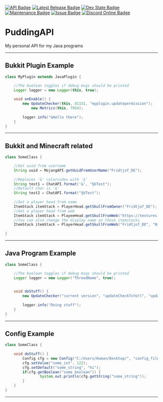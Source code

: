 [![API Badge](https://img.shields.io/badge/MC%20version-Bukkit%20v1.17-blue?style=flat-square)](https://www.spigotmc.org/)
[![Latest Release Badge](https://img.shields.io/badge/latest%20release-snapshot%20of%20v2.0.0-yellow?style=flat-square)]()
[![Dev State Badge](https://img.shields.io/badge/stage%20of%20development-beta-yellow?style=flat-square)]()
[![Maintenance Badge](https://img.shields.io/maintenance/yes/2021?style=flat-square)]()
[![Issue Badge](https://img.shields.io/github/issues/Fridtjof-DE/PuddingAPI?style=flat-square)](https://github.com/Fridtjof-DE/PuddingAPI/issues)
[![Discord Online Badge](https://img.shields.io/discord/698210072899223642?style=flat-square)](https://discord.gg/HmuuMvUyCU)
# PuddingAPI
 My personal API for my Java programs
 
---

## Bukkit Plugin Example

```java
class MyPlugin extends JavaPlugin {

	//The boolean toggles if debug msgs should be printed
	Logger logger = new Logger(this, true);
	
	void onEnable() {
		new UpdateChecker(this, 81151, "myplugin.updatepermission");
        	new Metrics(this, 7954);
		
		logger.info("&Hello there");
	}
}
```
---

## Bukkit and Minecraft related

```java
class SomeClass {

	//Get uuid from username
	String uuid = MojangAPI.getUuidFromUserName("Fridtjof_DE");
	
	//Replaces '&' colorcodes with '§'
	String test1 = ChatAPI.format('&', "§bTest");
	//Default char is '&'
	String test2 = ChatAPI.format("§bTest");
	
	//Get a player head from name
	ItemStack itemStack = PlayerHead.getSkullFromOwner("Fridtjof_DE");
	//Get a player head from web
	ItemStack itemStack = PlayeeHead.getSkullFromWeb("https://textures.minecraft.net/texture/de360e2a1c6b0f48f44212575c7ad83b893803a6fd4c1cc3e0983abaa56af4b9");
	//You can also change the display name on these itemstacks
	ItemStack itemStack = PlayerHead.getSkullFromWeb("Fridtjof_DE", "Nice display name");
	
}
```
---

## Java Program Example

```java
class SomeClass {

	//The boolean toggles if debug msgs should be printed
	Logger logger = new Logger("ThreadName", true);
	
	
	void doStuff() {
		new UpdateChecker("current version", "updateCheckTxtUrl", "update website");
		
		logger.info("Doing stuff");
	}
}
```

---

## Config Example

```java
class SomeClass {
	
	void doStuff() {
		Config cfg = new Config("C:/Users/Human/Desktop/", "config_file_name");
		cfg.setValue("some_int", 122);
		cfg.setDefault("some_string", "hi");
		if(cfg.getBoolean("some_boolean")) {
				System.out.println(cfg.getString("some_string"));
		}
	}
}
```
---
